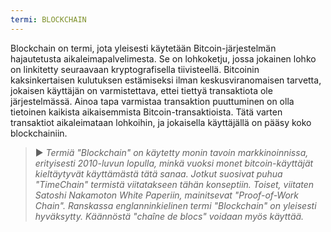 ```yaml
---
termi: BLOCKCHAIN
---
```


Blockchain on termi, jota yleisesti käytetään Bitcoin-järjestelmän hajautetusta aikaleimapalvelimesta. Se on lohkoketju, jossa jokainen lohko on linkitetty seuraavaan kryptografisella tiivisteellä. Bitcoinin kaksinkertaisen kulutuksen estämiseksi ilman keskusviranomaisen tarvetta, jokaisen käyttäjän on varmistettava, ettei tiettyä transaktiota ole järjestelmässä. Ainoa tapa varmistaa transaktion puuttuminen on olla tietoinen kaikista aikaisemmista Bitcoin-transaktioista. Tätä varten transaktiot aikaleimataan lohkoihin, ja jokaisella käyttäjällä on pääsy koko blockchainiin.

> ► *Termiä "Blockchain" on käytetty monin tavoin markkinoinnissa, erityisesti 2010-luvun lopulla, minkä vuoksi monet bitcoin-käyttäjät kieltäytyvät käyttämästä tätä sanaa. Jotkut suosivat puhua "TimeChain" termistä viitatakseen tähän konseptiin. Toiset, viitaten Satoshi Nakamoton White Paperiin, mainitsevat "Proof-of-Work Chain". Ranskassa englanninkielinen termi "Blockchain" on yleisesti hyväksytty. Käännöstä "chaîne de blocs" voidaan myös käyttää.*